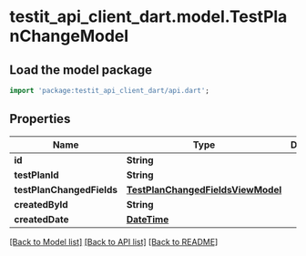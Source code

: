 # testit_api_client_dart.model.TestPlanChangeModel

## Load the model package
```dart
import 'package:testit_api_client_dart/api.dart';
```

## Properties
Name | Type | Description | Notes
------------ | ------------- | ------------- | -------------
**id** | **String** |  | 
**testPlanId** | **String** |  | 
**testPlanChangedFields** | [**TestPlanChangedFieldsViewModel**](TestPlanChangedFieldsViewModel.md) |  | 
**createdById** | **String** |  | 
**createdDate** | [**DateTime**](DateTime.md) |  | [optional] 

[[Back to Model list]](../README.md#documentation-for-models) [[Back to API list]](../README.md#documentation-for-api-endpoints) [[Back to README]](../README.md)


